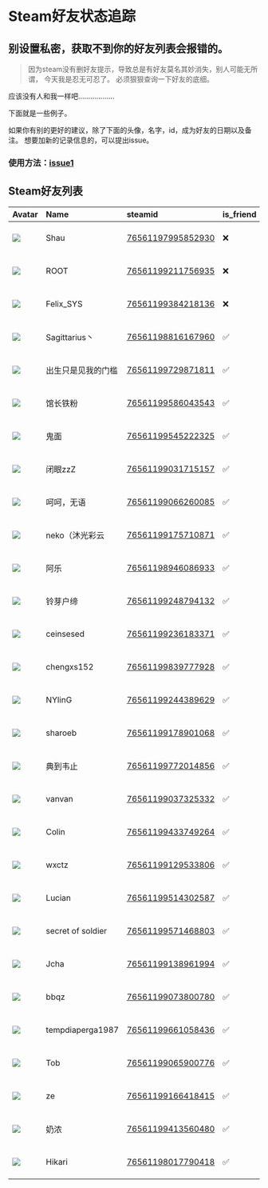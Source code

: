 # Steam好友状态追踪
## 别设置私密，获取不到你的好友列表会报错的。

> 因为steam没有删好友提示，导致总是有好友莫名其妙消失，别人可能无所谓，
> 今天我是忍无可忍了。 必须狠狠查询一下好友的底细。

应该没有人和我一样吧………………

下面就是一些例子。

如果你有别的更好的建议，除了下面的头像，名字，id，成为好友的日期以及备注。 想要加新的记录信息的，可以提出issue。

### 使用方法：[issue1](https://github.com/systemannounce/SteamFriends/issues/1)

## Steam好友列表

| Avatar                                                                            | Name               | steamid                                                                     | is_friend   | BFD                 | Remark   | removed_time        |
|:----------------------------------------------------------------------------------|:-------------------|:----------------------------------------------------------------------------|:------------|:--------------------|:---------|:--------------------|
| ![](https://avatars.steamstatic.com/6c8706be53641a1f4a37077dc3f7c5661533c64c.jpg) | Shau               | [76561197995852930](https://steamcommunity.com/profiles/76561197995852930/) | ❌           | 2025-06-26 23:12:55 |          | 2025-06-28 08:56:17 |
| ![](https://avatars.steamstatic.com/ef15d4fa577672454e11c4dc5fbfa9fc71722ede.jpg) | ROOT               | [76561199211756935](https://steamcommunity.com/profiles/76561199211756935/) | ❌           | 2021-10-02 11:23:03 |          | 2025-05-08 23:04:46 |
| ![](https://avatars.steamstatic.com/d41abd4be0b3769e1919802da758591a11639b13.jpg) | Felix_SYS          | [76561199384218136](https://steamcommunity.com/profiles/76561199384218136/) | ❌           | 2022-08-14 01:06:38 |          | 2025-05-08 23:04:46 |
| ![](https://avatars.steamstatic.com/a0e112532e0f9d75ea8060b84d79fb4f8e7d83e3.jpg) | Sagittarius丶       | [76561198816167960](https://steamcommunity.com/profiles/76561198816167960/) | ✅           | 2021-05-29 10:45:36 |          |                     |
| ![](https://avatars.steamstatic.com/123d7a009c399af16f168905d425b46e510c07ef.jpg) | 出生只是见我的门槛          | [76561199729871811](https://steamcommunity.com/profiles/76561199729871811/) | ✅           | 2025-06-22 05:29:29 |          |                     |
| ![](https://avatars.steamstatic.com/1c32813668a749a4838f10dfc733bf3876f0daa3.jpg) | 馆长铁粉               | [76561199586043543](https://steamcommunity.com/profiles/76561199586043543/) | ✅           | 2024-10-04 06:01:21 |          |                     |
| ![](https://avatars.steamstatic.com/4572010a8d3c311e6010a46a30432cc120d2acaa.jpg) | 鬼面                 | [76561199545222325](https://steamcommunity.com/profiles/76561199545222325/) | ✅           | 2024-12-18 12:47:45 |          |                     |
| ![](https://avatars.steamstatic.com/6c2b633c139de4afc84b08201b50900ee0abe5fd.jpg) | 闭眼zzZ              | [76561199031715157](https://steamcommunity.com/profiles/76561199031715157/) | ✅           | 2025-04-30 13:31:40 |          |                     |
| ![](https://avatars.steamstatic.com/b8a46e605a7f5247690dbc62e49748a47bf393da.jpg) | 呵呵，无语              | [76561199066260085](https://steamcommunity.com/profiles/76561199066260085/) | ✅           | 2024-09-16 15:40:54 |          |                     |
| ![](https://avatars.steamstatic.com/6889e542266ff1eca9c32d7f405a723a0e19f756.jpg) | neko（沐光彩云          | [76561199175710871](https://steamcommunity.com/profiles/76561199175710871/) | ✅           | 2024-12-13 10:35:03 |          |                     |
| ![](https://avatars.steamstatic.com/fc5d8974fd3b0cd4519d382edd70e89172d6da5b.jpg) | 阿乐                 | [76561198946086933](https://steamcommunity.com/profiles/76561198946086933/) | ✅           | 2023-03-21 12:24:08 |          |                     |
| ![](https://avatars.steamstatic.com/148ff422f2245ab66abfeabf3f7506861d6b703b.jpg) | 铃芽户缔               | [76561199248794132](https://steamcommunity.com/profiles/76561199248794132/) | ✅           | 2023-07-23 09:33:35 |          |                     |
| ![](https://avatars.steamstatic.com/de7aed4299406a52b01b0fc087ec5eb1d380b7e7.jpg) | ceinsesed          | [76561199236183371](https://steamcommunity.com/profiles/76561199236183371/) | ✅           | 2025-01-16 10:08:23 |          |                     |
| ![](https://avatars.steamstatic.com/fef49e7fa7e1997310d705b2a6158ff8dc1cdfeb.jpg) | chengxs152         | [76561199839777928](https://steamcommunity.com/profiles/76561199839777928/) | ✅           | 2025-03-27 09:36:09 |          |                     |
| ![](https://avatars.steamstatic.com/8a39048679275704f55a7810f44a8d09625e9653.jpg) | NYlinG             | [76561199244389629](https://steamcommunity.com/profiles/76561199244389629/) | ✅           | 2022-05-15 12:20:53 |          |                     |
| ![](https://avatars.steamstatic.com/822f274da1d4987c012f981aecb37ead95b00bdd.jpg) | sharoeb            | [76561199178901068](https://steamcommunity.com/profiles/76561199178901068/) | ✅           | 2022-06-27 17:41:48 |          |                     |
| ![](https://avatars.steamstatic.com/3a4e7c876deb3335d45c9f71dc50aeca9518842d.jpg) | 典到韦止               | [76561199772014856](https://steamcommunity.com/profiles/76561199772014856/) | ✅           | 2024-10-27 07:07:55 |          |                     |
| ![](https://avatars.steamstatic.com/de7aed4299406a52b01b0fc087ec5eb1d380b7e7.jpg) | vanvan             | [76561199037325332](https://steamcommunity.com/profiles/76561199037325332/) | ✅           | 2023-03-12 13:01:55 |          |                     |
| ![](https://avatars.steamstatic.com/4f6e9a4ddc128238d985e546bec7ae199e2e8ab5.jpg) | Colin              | [76561199433749264](https://steamcommunity.com/profiles/76561199433749264/) | ✅           | 2023-01-03 16:37:40 |          |                     |
| ![](https://avatars.steamstatic.com/3f5e9daea59216d7fe13df4e031d3537580e5e21.jpg) | wxctz              | [76561199129533806](https://steamcommunity.com/profiles/76561199129533806/) | ✅           | 2021-06-04 14:42:02 |          |                     |
| ![](https://avatars.steamstatic.com/de7aed4299406a52b01b0fc087ec5eb1d380b7e7.jpg) | Lucian             | [76561199514302587](https://steamcommunity.com/profiles/76561199514302587/) | ✅           | 2025-06-26 08:47:48 |          |                     |
| ![](https://avatars.steamstatic.com/fcf4e8e2eac256c85bd89fa03a0b107a501d7811.jpg) | secret of  soldier | [76561199571468803](https://steamcommunity.com/profiles/76561199571468803/) | ✅           | 2025-07-06 05:26:33 |          |                     |
| ![](https://avatars.steamstatic.com/74b4e701d9c93e83ff8e0bd4793663690747a11f.jpg) | Jcha               | [76561199138961994](https://steamcommunity.com/profiles/76561199138961994/) | ✅           | 2021-03-10 12:41:15 |          |                     |
| ![](https://avatars.steamstatic.com/e370280a8a2883ac3b02c8155b60a6f59e59d022.jpg) | bbqz               | [76561199073800780](https://steamcommunity.com/profiles/76561199073800780/) | ✅           | 2025-02-11 08:48:30 |          |                     |
| ![](https://avatars.steamstatic.com/fef49e7fa7e1997310d705b2a6158ff8dc1cdfeb.jpg) | tempdiaperga1987   | [76561199661058436](https://steamcommunity.com/profiles/76561199661058436/) | ✅           | 2024-06-25 09:37:43 |          |                     |
| ![](https://avatars.steamstatic.com/921618e3b13025ae87c925fca0305c0369e71041.jpg) | Tob                | [76561199065900776](https://steamcommunity.com/profiles/76561199065900776/) | ✅           | 2021-06-04 13:59:17 |          |                     |
| ![](https://avatars.steamstatic.com/b2732234f3fbed341c241f58e1848418941f7d92.jpg) | ze                 | [76561199166418415](https://steamcommunity.com/profiles/76561199166418415/) | ✅           | 2024-06-04 10:31:03 |          |                     |
| ![](https://avatars.steamstatic.com/02824a7f6e98b080c3dafb134741aa49609895c0.jpg) | 奶浓                 | [76561199413560480](https://steamcommunity.com/profiles/76561199413560480/) | ✅           | 2025-05-09 13:59:12 |          |                     |
| ![](https://avatars.steamstatic.com/314b0b4dbe76d55da82a0dc829fde2fb2a91123b.jpg) | Hikari             | [76561198017790418](https://steamcommunity.com/profiles/76561198017790418/) | ✅           | 2025-07-06 05:15:52 |          |                     |